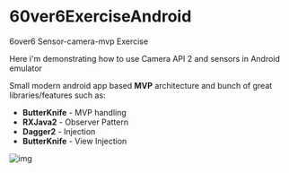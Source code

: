 # 60ver6ExerciseAndroid
6over6 Sensor-camera-mvp Exercise

Here i'm demonstrating how to use Camera API 2 and sensors in Android emulator

Small modern android app based <b>MVP</b> architecture and bunch of great libraries/features such as:
* <b>ButterKnife</b> - MVP handling
* <b>RXJava2</b> - Observer Pattern
* <b>Dagger2</b> - Injection
* <b>ButterKnife</b> - View Injection

![img](emulator.gif)
